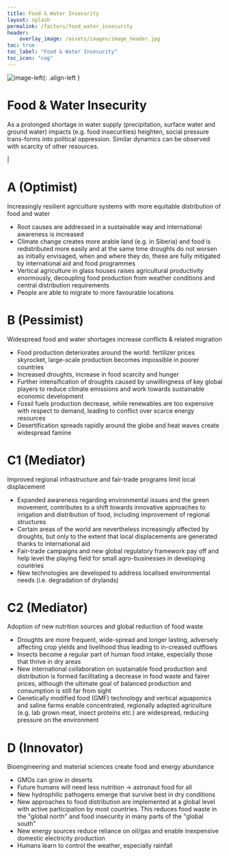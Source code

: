 ```yaml
---
title: Food & Water Insecurity
layout: splash
permalink: /factors/food_water_insecurity
header:
    overlay_image: /assets/images/image_header.jpg
toc: true
toc_label: "Food & Water Insecurity"
toc_icon: "cog"
---
```


![image-left](/foresightinteractive/assets/images/FoodWater.jpg){: .align-left }

# Food & Water Insecurity 
As a prolonged shortage in water supply (precipitation, surface water and ground water) impacts (e.g. food insecurities) heighten, social pressure trans-forms into political oppression. Similar dynamics can be observed with scarcity of other resources.

|

# A (Optimist)
Increasingly resilient agriculture systems with more equitable distribution of food and water 
* Root causes are addressed in a sustainable way and international awareness is increased
* Climate change creates more arable land (e.g. in Siberia) and food is redistributed more easily and at the same time droughts do not worsen as initially envisaged, when and where they do, these are fully mitigated by international aid and food programmes
* Vertical agriculture in glass houses raises agricultural productivity enormously, decoupling food production from weather conditions and central distribution requirements
* People are able to migrate to more favourable locations


# B (Pessimist)
Widespread food and water shortages increase conflicts & related migration
* Food production deteriorates around the world: fertilizer prices skyrocket, large-scale production becomes impossible in poorer countries
* Increased droughts, increase in food scarcity and hunger 
* Further intensification of droughts caused by unwillingness of key global players to reduce climate emissions and work towards sustainable economic development
* Fossil fuels production decrease, while renewables are too expensive with respect to demand, leading to conflict over scarce energy resources
* Desertification spreads rapidly around the globe and heat waves create widespread famine 


# C1 (Mediator)
Improved regional infrastructure and fair-trade programs limit local displacement
* Expanded awareness regarding environmental issues and the green movement, contributes to a shift towards innovative approaches to irrigation and distribution of food, including improvement of regional structures
* Certain areas of the world are nevertheless increasingly affected by droughts, but only to the extent that local displacements are generated thanks to international aid
* Fair-trade campaigns and new global regulatory framework pay off and help level the playing field for small agro-businesses in developing countries
* New technologies are developed to address localised environmental needs (i.e. degradation of drylands)

# C2 (Mediator)
Adoption of new nutrition sources and global reduction of food waste
* Droughts are more frequent, wide-spread and longer lasting, adversely affecting crop yields and livelihood thus leading to in-creased outflows
* Insects become a regular part of human food intake, especially those that thrive in dry areas
* New international collaboration on sustainable food production and distribution is formed facilitating a decrease in food waste and fairer prices, although the ultimate goal of balanced production and consumption is still far from sight
* Genetically modified food (GMF) technology and vertical aquaponics and saline farms enable concentrated, regionally adapted agriculture (e.g. lab grown meat, insect proteins etc.) are widespread, reducing pressure on the environment


# D (Innovator)
Bioengineering and material sciences create food and energy abundance
* GMOs can grow in deserts
* Future humans will need less nutrition &rarr; astronaut food for all
* New hydrophilic pathogens emerge that survive best in dry conditions 
* New approaches to food distribution are implemented at a global level with active participation by most countries. This reduces food waste in the "global north" and food insecurity in many parts of the "global south"
* New energy sources reduce reliance on oil/gas and enable inexpensive domestic electricity production
* Humans learn to control the weather, especially rainfall
